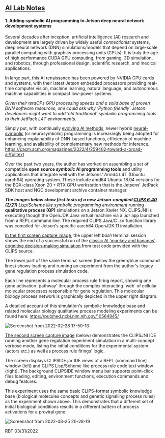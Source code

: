 ## <u>AI Lab Notes</u>

#### **1.  Adding symbolic AI programming to Jetson deep neural network development systems**

Several decades after inception, artificial intelligence (AI) research and development are largely driven by widely useful *connectionist* systems, deep neural network (DNN) simulations/models that depend on large-scale parallel computing with graphics processing units (GPUs). It is truly the age of high performance CUDA GPU computing, from gaming, 3D simulation, and robotics, through professional design, scientific research, and medical applications.

In large part, this AI renaissance has been powered by NVIDIA GPU cards and systems, with their latest Jetson embedded processors providing real-time computer vision, machine learning, natural language, and autonomous machine capabilities in compact low-power systems.

*Given their teraOPs GPU processing speeds and a solid base of proven DNN software resources, one could ask why ‘Python friendly’ Jetson developers might want to add ‘old traditional’ symbolic programming tools to their JetPack L4T environments.* 

Simply put, with continually [evolving AI methods](http://aima.cs.berkeley.edu/index.html), newer hybrid [neural-symbolic](https://arxiv.org/abs/1905.06088) (or neurosymbolic) programming is increasingly being adopted for enhancing explainability of DNN-based functions, efficiency of machine learning, and availability of complementary new methods for inference. https://cacm.acm.org/magazines/2022/4/259402-toward-a-broad-ai/fulltext

Over the past two years, the author has worked on assembling a set of compatible **open source *symbolic* AI programming tools** and utility applications that integrate well with the Jetsons' Arm64 L4T (Ubuntu aarch64) operating system.  These include amd64 Ubuntu 18.04 versions for the EGX-class Xeon 20 + RTX GPU workstation that is the Jetsons’ JetPack SDK host and NGC development archive container manager.

***The images below show first tests of a new Jetson-compiled [CLIPS 6.40 (2/21)](https://sourceforge.net/projects/clipsrules/)***  *Lisp/Scheme like symbolic programming environment* running **qualitative  process (QP)** simulations on a Jetson Xavier NX.  CLIPSJNI is executing though the OpenJDK Java virtual machine via a .*jar* app launched from a REPL command line. The required CLIPS Java/C .*so* function library was compiled for Jetson's specific aarch64 OpenJDK 11 installation.

<u>In the first screen capture image</u>, the upper left *bash* terminal session shows  the end of a successful run of the [classic AI 'monkey and bananas' cognitive decision-making simulation ](https://www.sciencedirect.com/science/article/abs/pii/S0364021377800086)from test code provided with the CLIPS source.

The lower part of the same terminal screen (below the green/blue command lines) shows loading and running an experiment from the author's legacy gene regulation process simulation code.  

Each line represents a molecular process rule firing report, showing one gene activation 'pathway' through the complex interacting 'web' of cellular molecular processes responsible for gene regulation.  This molecular biology process network is graphically depicted in the upper right diagram. 

 A detailed account of this simulation's symbolic knowledge base and related molecular biology qualitative process modeling experiments can be found here: https://pubmed.ncbi.nlm.nih.gov/10564845/


![Screenshot from 2022-02-28 17-50-13](https://user-images.githubusercontent.com/71346897/170128766-643d6a91-907b-4655-a479-9165013e0f15.png)


<u>The second screen capture image</u> (below) demonstrates the CLIPSJNI IDE running another gene regulation experiment simulation in a multi-concept verbose mode, listing the initial conditions for the experimental system (actors etc.) as well as process rule firings' logic.  

The screen displays CLIPSIDE.jar IDE views of a REPL (command line) window (left) and CLIPS Lisp/Scheme like process rule code text window (right).  The background CLIPSIDE window menu bar supports point-click  files loading, editing, environment functions, execution commands and debug features. 

This experiment uses the same basic CLIPS-format symbolic knowledge base (biological molecules concepts and genetic signalling process rules) as the experiment shown above. This demonstrates that a different set of initial biological conditions results in a different pattern of process activations for a proviral gene.

![Screenshot from 2022-03-25 20-28-19](https://user-images.githubusercontent.com/71346897/170128984-4a60f656-8cde-483d-8c8d-beadd2889da4.png)

RBT 03/31/2022

